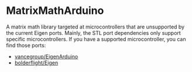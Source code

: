 ﻿# MatrixMathArduino
A matrix math library targeted at microcontrollers that are unsupported by the current Eigen ports. Mainly, the STL port dependencies only support specific microcontrollers.
If you have a supported microcontroller, you can find those ports:
* [vancegroup/EigenArduino](https://github.com/vancegroup/EigenArduino)
* [bolderflight/Eigen](https://github.com/bolderflight/Eigen)
